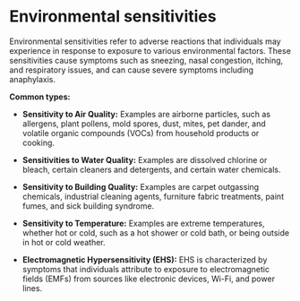 # Environmental sensitivities

Environmental sensitivities refer to adverse reactions that individuals may experience in response to exposure to various environmental factors. These sensitivities cause symptoms such as sneezing, nasal congestion, itching, and respiratory issues, and can cause severe symptoms including anaphylaxis.

**Common types:**

* **Sensitivity to Air Quality:** Examples are airborne particles, such as allergens, plant pollens, mold spores, dust, mites, pet dander, and volatile organic compounds (VOCs) from household products or cooking.

* **Sensitivities to Water Quality:** Examples are dissolved chlorine or bleach, certain cleaners and detergents, and certain water chemicals.

* **Sensitivity to Building Quality:** Examples are carpet outgassing chemicals, industrial cleaning agents, furniture fabric treatments, paint fumes, and sick building syndrome.

* **Sensitivity to Temperature:** Examples are extreme temperatures, whether hot or cold, such as a hot shower or cold bath, or being outside in hot or cold weather.

* **Electromagnetic Hypersensitivity (EHS):** EHS is characterized by symptoms that individuals attribute to exposure to electromagnetic fields (EMFs) from sources like electronic devices, Wi-Fi, and power lines. 
